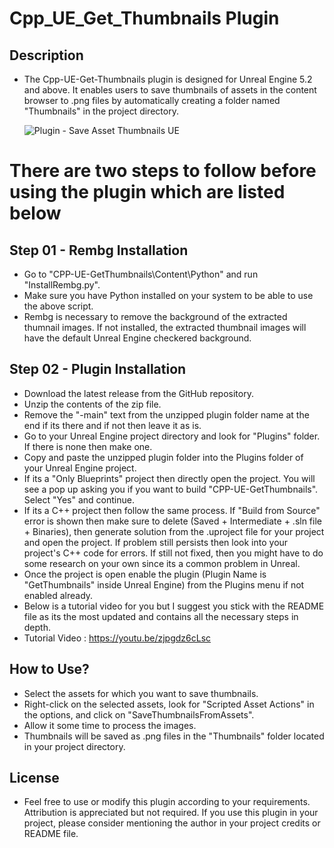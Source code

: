 # Cpp_UE_Get_Thumbnails Plugin

## Description
- The Cpp-UE-Get-Thumbnails plugin is designed for Unreal Engine 5.2 and above. It enables users to save thumbnails of assets in the content browser to .png files by automatically creating a folder named "Thumbnails" in the project directory.
  
  ![Plugin - Save Asset Thumbnails UE](https://github.com/user-attachments/assets/b60133b9-690b-4d40-8299-95b7aa048763)

# There are two steps to follow before using the plugin which are listed below

## Step 01 - Rembg Installation
- Go to "CPP-UE-GetThumbnails\Content\Python" and run "InstallRembg.py".
- Make sure you have Python installed on your system to be able to use the above script.
- Rembg is necessary to remove the background of the extracted thumnail images. If not installed, the extracted thumbnail images will have the default Unreal Engine checkered background.

## Step 02 - Plugin Installation
- Download the latest release from the GitHub repository.
- Unzip the contents of the zip file.
- Remove the "-main" text from the unzipped plugin folder name at the end if its there and if not then leave it as is.
- Go to your Unreal Engine project directory and look for "Plugins" folder. If there is none then make one.
- Copy and paste the unzipped plugin folder into the Plugins folder of your Unreal Engine project.
- If its a "Only Blueprints" project then directly open the project. You will see a pop up asking you if you want to build "CPP-UE-GetThumbnails". Select "Yes" and continue.
- If its a C++ project then follow the same process. If "Build from Source" error is shown then make sure to delete (Saved + Intermediate + .sln file + Binaries), then generate solution from the .uproject file for your project and open the project. If problem still persists then look into your project's C++ code for errors. If still not fixed, then you might have to do some research on your own since its a common problem in Unreal.
- Once the project is open enable the plugin (Plugin Name is "GetThumbnails" inside Unreal Engine) from the Plugins menu if not enabled already.
- Below is a tutorial video for you but I suggest you stick with the README file as its the most updated and contains all the necessary steps in depth.
- Tutorial Video : https://youtu.be/zjpgdz6cLsc

## How to Use?
- Select the assets for which you want to save thumbnails.
- Right-click on the selected assets, look for "Scripted Asset Actions" in the options, and click on "SaveThumbnailsFromAssets".
- Allow it some time to process the images.
- Thumbnails will be saved as .png files in the "Thumbnails" folder located in your project directory.
  
## License
- Feel free to use or modify this plugin according to your requirements. Attribution is appreciated but not required. If you use this plugin in your project, please consider mentioning the author in your project credits or README file.
